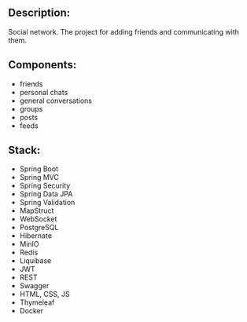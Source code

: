 ## Description: 
Social network. The project for adding friends and communicating with them.
## Components: 
- friends
- personal chats
- general conversations
- groups
- posts
- feeds
## Stack:
- Spring Boot
- Spring MVC
- Spring Security
- Spring Data JPA
- Spring Validation
- MapStruct
- WebSocket
- PostgreSQL
- Hibernate
- MinIO
- Redis
- Liquibase
- JWT
- REST
- Swagger
- HTML, CSS, JS
- Thymeleaf
- Docker